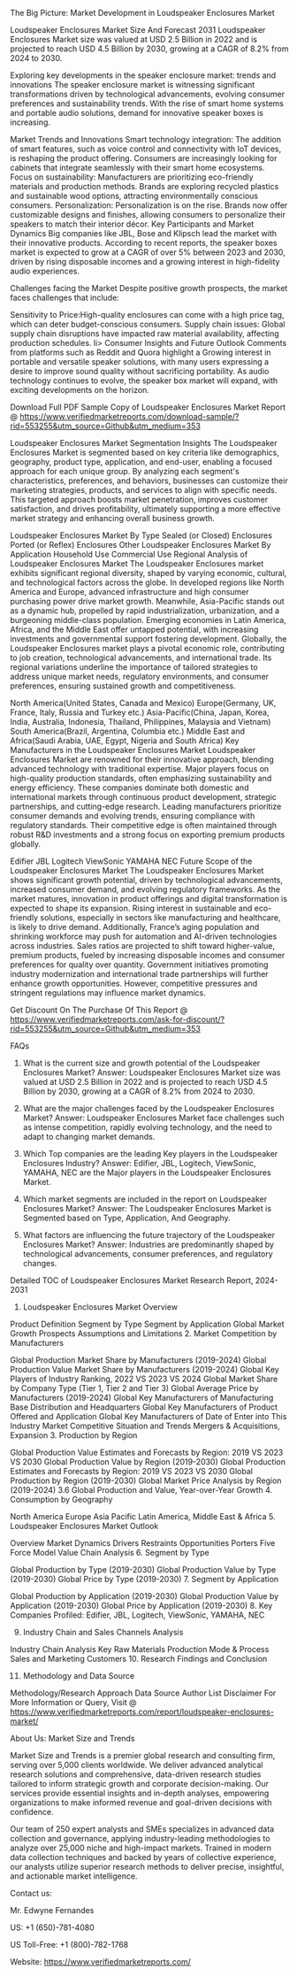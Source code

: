 The Big Picture: Market Development in Loudspeaker Enclosures Market


Loudspeaker Enclosures Market Size And Forecast 2031
Loudspeaker Enclosures Market size was valued at USD 2.5 Billion in 2022 and is projected to reach USD 4.5 Billion by 2030, growing at a CAGR of 8.2% from 2024 to 2030.

Exploring key developments in the speaker enclosure market: trends and innovations
The speaker enclosure market is witnessing significant transformations driven by technological advancements, evolving consumer preferences and sustainability trends. With the rise of smart home systems and portable audio solutions, demand for innovative speaker boxes is increasing.

Market Trends and Innovations
Smart technology integration: The addition of smart features, such as voice control and connectivity with IoT devices, is reshaping the product offering. Consumers are increasingly looking for cabinets that integrate seamlessly with their smart home ecosystems.
Focus on sustainability: Manufacturers are prioritizing eco-friendly materials and production methods. Brands are exploring recycled plastics and sustainable wood options, attracting environmentally conscious consumers.
Personalization: Personalization is on the rise. Brands now offer customizable designs and finishes, allowing consumers to personalize their speakers to match their interior décor.
Key Participants and Market Dynamics
Big companies like JBL, Bose and Klipsch lead the market with their innovative products. According to recent reports, the speaker boxes market is expected to grow at a CAGR of over 5% between 2023 and 2030, driven by rising disposable incomes and a growing interest in high-fidelity audio experiences.

Challenges facing the Market
Despite positive growth prospects, the market faces challenges that include:

Sensitivity to Price:High-quality enclosures can come with a high price tag, which can deter budget-conscious consumers.
Supply chain issues: Global supply chain disruptions have impacted raw material availability, affecting production schedules. li>
Consumer Insights and Future Outlook
Comments from platforms such as Reddit and Quora highlight a Growing interest in portable and versatile speaker solutions, with many users expressing a desire to improve sound quality without sacrificing portability. As audio technology continues to evolve, the speaker box market will expand, with exciting developments on the horizon.

Download Full PDF Sample Copy of Loudspeaker Enclosures Market Report @ https://www.verifiedmarketreports.com/download-sample/?rid=553255&utm_source=Github&utm_medium=353

Loudspeaker Enclosures Market Segmentation Insights
The Loudspeaker Enclosures Market is segmented based on key criteria like demographics, geography, product type, application, and end-user, enabling a focused approach for each unique group. By analyzing each segment's characteristics, preferences, and behaviors, businesses can customize their marketing strategies, products, and services to align with specific needs. This targeted approach boosts market penetration, improves customer satisfaction, and drives profitability, ultimately supporting a more effective market strategy and enhancing overall business growth.

Loudspeaker Enclosures Market By Type
Sealed (or Closed) Enclosures
Ported (or Reflex) Enclosures
Other
Loudspeaker Enclosures Market By Application
Household Use
Commercial Use
Regional Analysis of Loudspeaker Enclosures Market
The Loudspeaker Enclosures market exhibits significant regional diversity, shaped by varying economic, cultural, and technological factors across the globe. In developed regions like North America and Europe, advanced infrastructure and high consumer purchasing power drive market growth. Meanwhile, Asia-Pacific stands out as a dynamic hub, propelled by rapid industrialization, urbanization, and a burgeoning middle-class population. Emerging economies in Latin America, Africa, and the Middle East offer untapped potential, with increasing investments and governmental support fostering development. Globally, the Loudspeaker Enclosures market plays a pivotal economic role, contributing to job creation, technological advancements, and international trade. Its regional variations underline the importance of tailored strategies to address unique market needs, regulatory environments, and consumer preferences, ensuring sustained growth and competitiveness.

North America(United States, Canada and Mexico)
Europe(Germany, UK, France, Italy, Russia and Turkey etc.)
Asia-Pacific(China, Japan, Korea, India, Australia, Indonesia, Thailand, Philippines, Malaysia and Vietnam)
South America(Brazil, Argentina, Columbia etc.)
Middle East and Africa(Saudi Arabia, UAE, Egypt, Nigeria and South Africa)
Key Manufacturers in the Loudspeaker Enclosures Market
Loudspeaker Enclosures Market are renowned for their innovative approach, blending advanced technology with traditional expertise. Major players focus on high-quality production standards, often emphasizing sustainability and energy efficiency. These companies dominate both domestic and international markets through continuous product development, strategic partnerships, and cutting-edge research. Leading manufacturers prioritize consumer demands and evolving trends, ensuring compliance with regulatory standards. Their competitive edge is often maintained through robust R&D investments and a strong focus on exporting premium products globally.

Edifier
JBL
Logitech
ViewSonic
YAMAHA
NEC
Future Scope of the Loudspeaker Enclosures Market
The Loudspeaker Enclosures Market shows significant growth potential, driven by technological advancements, increased consumer demand, and evolving regulatory frameworks. As the market matures, innovation in product offerings and digital transformation is expected to shape its expansion. Rising interest in sustainable and eco-friendly solutions, especially in sectors like manufacturing and healthcare, is likely to drive demand. Additionally, France’s aging population and shrinking workforce may push for automation and AI-driven technologies across industries. Sales ratios are projected to shift toward higher-value, premium products, fueled by increasing disposable incomes and consumer preferences for quality over quantity. Government initiatives promoting industry modernization and international trade partnerships will further enhance growth opportunities. However, competitive pressures and stringent regulations may influence market dynamics.

Get Discount On The Purchase Of This Report @ https://www.verifiedmarketreports.com/ask-for-discount/?rid=553255&utm_source=Github&utm_medium=353

FAQs
1. What is the current size and growth potential of the Loudspeaker Enclosures Market?
Answer: Loudspeaker Enclosures Market size was valued at USD 2.5 Billion in 2022 and is projected to reach USD 4.5 Billion by 2030, growing at a CAGR of 8.2% from 2024 to 2030.

2. What are the major challenges faced by the Loudspeaker Enclosures Market?
Answer: Loudspeaker Enclosures Market face challenges such as intense competition, rapidly evolving technology, and the need to adapt to changing market demands.

3. Which Top companies are the leading Key players in the Loudspeaker Enclosures Industry?
Answer: Edifier, JBL, Logitech, ViewSonic, YAMAHA, NEC are the Major players in the Loudspeaker Enclosures Market.

4. Which market segments are included in the report on Loudspeaker Enclosures Market?
Answer: The Loudspeaker Enclosures Market is Segmented based on Type, Application, And Geography.

5. What factors are influencing the future trajectory of the Loudspeaker Enclosures Market?
Answer: Industries are predominantly shaped by technological advancements, consumer preferences, and regulatory changes.

Detailed TOC of Loudspeaker Enclosures Market Research Report, 2024-2031
1. Loudspeaker Enclosures Market Overview

Product Definition
Segment by Type
Segment by Application
Global Market Growth Prospects
Assumptions and Limitations
2. Market Competition by Manufacturers

Global Production Market Share by Manufacturers (2019-2024)
Global Production Value Market Share by Manufacturers (2019-2024)
Global Key Players of Industry Ranking, 2022 VS 2023 VS 2024
Global Market Share by Company Type (Tier 1, Tier 2 and Tier 3)
Global Average Price by Manufacturers (2019-2024)
Global Key Manufacturers of Manufacturing Base Distribution and Headquarters
Global Key Manufacturers of Product Offered and Application
Global Key Manufacturers of Date of Enter into This Industry
Market Competitive Situation and Trends
Mergers & Acquisitions, Expansion
3. Production by Region

Global Production Value Estimates and Forecasts by Region: 2019 VS 2023 VS 2030
Global Production Value by Region (2019-2030)
Global Production Estimates and Forecasts by Region: 2019 VS 2023 VS 2030
Global Production by Region (2019-2030)
Global Market Price Analysis by Region (2019-2024) 3.6 Global Production and Value, Year-over-Year Growth
4. Consumption by Geography

North America
Europe
Asia Pacific
Latin America, Middle East & Africa
5. Loudspeaker Enclosures Market Outlook

Overview
Market Dynamics
Drivers
Restraints
Opportunities
Porters Five Force Model
Value Chain Analysis 
6. Segment by Type

Global Production by Type (2019-2030)
Global Production Value by Type (2019-2030)
Global Price by Type (2019-2030)
7. Segment by Application

Global Production by Application (2019-2030)
Global Production Value by Application (2019-2030)
Global Price by Application (2019-2030)
8. Key Companies Profiled: Edifier, JBL, Logitech, ViewSonic, YAMAHA, NEC

9. Industry Chain and Sales Channels Analysis

Industry Chain Analysis
Key Raw Materials
Production Mode & Process
Sales and Marketing
Customers
10. Research Findings and Conclusion

11. Methodology and Data Source

Methodology/Research Approach
Data Source
Author List
Disclaimer
For More Information or Query, Visit @ https://www.verifiedmarketreports.com/report/loudspeaker-enclosures-market/

About Us: Market Size and Trends

Market Size and Trends is a premier global research and consulting firm, serving over 5,000 clients worldwide. We deliver advanced analytical research solutions and comprehensive, data-driven research studies tailored to inform strategic growth and corporate decision-making. Our services provide essential insights and in-depth analyses, empowering organizations to make informed revenue and goal-driven decisions with confidence.

Our team of 250 expert analysts and SMEs specializes in advanced data collection and governance, applying industry-leading methodologies to analyze over 25,000 niche and high-impact markets. Trained in modern data collection techniques and backed by years of collective experience, our analysts utilize superior research methods to deliver precise, insightful, and actionable market intelligence.

Contact us:

Mr. Edwyne Fernandes

US: +1 (650)-781-4080

US Toll-Free: +1 (800)-782-1768

Website: https://www.verifiedmarketreports.com/
